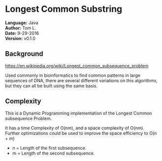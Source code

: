 # Longest Common Substring

**Language:** Java   
**Author:** Tom L.    
**Date:** 9-29-2016   
**Version:** v0.1.0   

## Background
https://en.wikipedia.org/wiki/Longest_common_subsequence_problem

Used commonly in bioinformatics to find common patterns in large sequences of DNA, there are several different variations on this algorithms, but they can all be built using the same basis.

## Complexity

This is a Dynamic Programming implementation of the Longest Common subsequence Problem.

It has a time Complexity of O(nm), and a space complexity of O(nm). Further optimizations could be used to improve the space efficiency to O(n + m)

  - n = Length of the first subsequence.
  - m = Length of the second subsequence.
